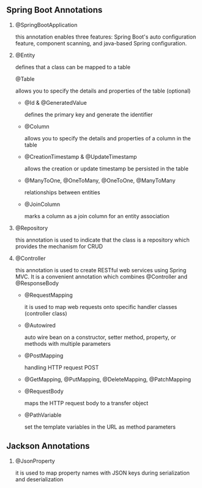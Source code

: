 ## Spring Boot Annotations

1. @SpringBootApplication

   this annotation enables three features: Spring Boot's auto configuration feature, component scanning, and java-based Spring configuration.

2. @Entity

   defines that a class can be mapped to a table

   @Table 

   allows you to specify the details and properties of the table (optional)

    - @Id & @GeneratedValue

      defines the primary key and generate the identifier

    - @Column

      allows you to specify the details and properties of a column in the table

    - @CreationTimestamp & @UpdateTimestamp

      allows the creation or update timestamp be persisted in the table

    - @ManyToOne, @OneToMany, @OneToOne, @ManyToMany

      relationships between entities

    - @JoinColumn

      marks a column as a join column for an entity association

      

3. @Repository

   this annotation is used to indicate that the class is a repository which provides the mechanism for CRUD

4. @Controller

   this annotation is used to create RESTful web services using Spring MVC. It is a convenient annotation which combines @Controller and @ResponseBody

   - @RequestMapping

     it is used to map web requests onto specific handler classes (controller class)

   - @Autowired

     auto wire bean on a constructor,  setter method, property, or methods with multiple parameters

   - @PostMapping

     handling HTTP request POST

   - @GetMapping, @PutMapping, @DeleteMapping, @PatchMapping

   - @RequestBody

     maps the HTTP request body to a transfer object

   - @PathVariable

     set the template variables in the URL as method parameters



## Jackson Annotations

1. @JsonProperty

   it is used to map property names with JSON keys during serialization and deserialization

